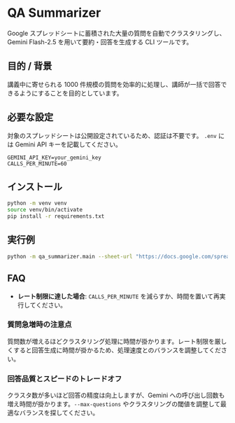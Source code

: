 # QA Summarizer

Google スプレッドシートに蓄積された大量の質問を自動でクラスタリングし、Gemini Flash-2.5 を用いて要約・回答を生成する CLI ツールです。

## 目的 / 背景
講義中に寄せられる 1000 件規模の質問を効率的に処理し、講師が一括で回答できるようにすることを目的としています。

## 必要な設定
対象のスプレッドシートは公開設定されているため、認証は不要です。
`.env` には Gemini API キーを記載してください。

```env
GEMINI_API_KEY=your_gemini_key
CALLS_PER_MINUTE=60
```

## インストール
```bash
python -m venv venv
source venv/bin/activate
pip install -r requirements.txt
```

## 実行例
```bash
python -m qa_summarizer.main --sheet-url "https://docs.google.com/spreadsheets/d/..." --max-questions 500
```

## FAQ
- **レート制限に達した場合**: `CALLS_PER_MINUTE` を減らすか、時間を置いて再実行してください。

### 質問急増時の注意点
質問数が増えるほどクラスタリング処理に時間が掛かります。レート制限を厳しくすると回答生成に時間が掛かるため、処理速度とのバランスを調整してください。

### 回答品質とスピードのトレードオフ
クラスタ数が多いほど回答の精度は向上しますが、Gemini への呼び出し回数も増え時間が掛かります。`--max-questions` やクラスタリングの閾値を調整して最適なバランスを探してください。
